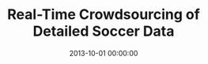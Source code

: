 ---
layout: publication
title:  "Real-Time Crowdsourcing of Detailed Soccer Data"
title_short: "Soccercrowd"
date:   2013-10-01 00:00:00
categories: publications
featured: false
tags: 		["sports","crowdsourcing"]
authors: 
- perin
- vuillemot
- fekete
proceedings: "Proceedings of the IEEE VIS 2013 workshop: What's the score? The 1st Workshop on Sports Data Visualization, Atlanta, GA, USA"

workshop_name: "What's the score? 2013"

description: "We explore how spectators of a live soccer game can collect detailed data while watching the game. Our motivation arouse from the lack of free detailed sport data, contrasting with the large amount of simple statistics collected for every popular games and available on the web. Assuming many spectators carry a smart phone during a game, we implemented a series of input interfaces for collecting data in real time. In a user study, we asked participants to use those interfaces to perform tracking tasks such as locating players in the field, qualifying ball passes, and naming the player with ball while watching a video clip of a real soccer game. Our two main results are 1) the crowd can collect detailed–and fairly complex–data in real-time with reasonable quality while each participant is assigned a simple task, and 2) a set of design implications for crowd-powered interfaces to collect live sport data. We also discuss the use of such data into a system we developed to visualize soccer phases, and the design implications coming with the visual communication of missing and uncertain detailed data."

description_short: "DESCRIPTION_SHORT"

pdf: "https://hal.archives-ouvertes.fr/hal-00868775/document"
bibtex: "/publis/2013_VIS_soccercrowd.bib"
thumb: "/images/publis/2013_VIS_soccercrowd-thumb.png"
teaser: "/images/publis/2013_VIS_soccercrowd-teaser.png"

content_obj:
- - width: 12
    content:
     - type: img
       src: /images/publis/2013_VIS_soccercrowd-img1.png
---